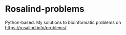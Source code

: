 # Rosalind-problems
Python-based. My solutions to bioinformatic problems on https://rosalind.info/problems/.
